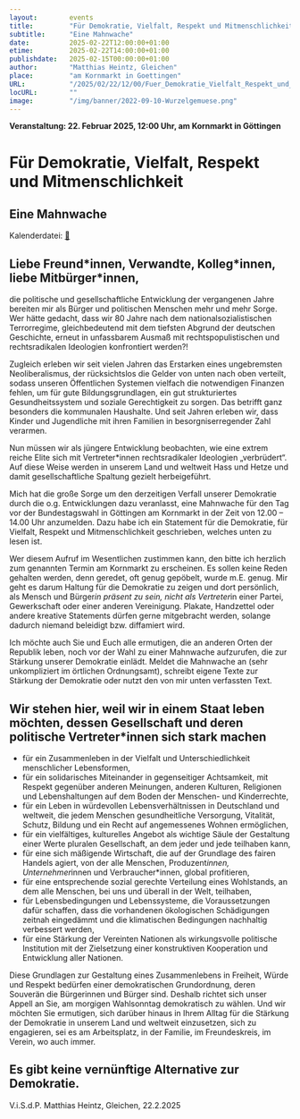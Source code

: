 ```yaml
---
layout:        events
title:         "Für Demokratie, Vielfalt, Respekt und Mitmenschlichkeit"
subtitle:      "Eine Mahnwache"
date:          2025-02-22T12:00:00+01:00
etime:         2025-02-22T14:00:00+01:00
publishdate:   2025-02-15T00:00:00+01:00
author:        "Matthias Heintz, Gleichen"
place:         "am Kornmarkt in Goettingen"
URL:           "/2025/02/22/12/00/Fuer_Demokratie_Vielfalt_Respekt_und_Mitmenschlichkeit"
locURL:        ""
image:         "/img/banner/2022-09-10-Wurzelgemuese.png"
---
```


**Veranstaltung: 22. Februar 2025, 12:00 Uhr, am Kornmarkt in Göttingen**

Für Demokratie, Vielfalt, Respekt und Mitmenschlichkeit
===========

Eine Mahnwache
-----------


Kalenderdatei: [📆](/ics/2025-02-22_12-00_fuer_demokratie_vielfalt_respekt_und_mitmenschlichkeit.ics)

## Liebe Freund\*innen, Verwandte, Kolleg\*innen, liebe Mitbürger\*innen,

die politische und gesellschaftliche Entwicklung der vergangenen Jahre bereiten mir als
Bürger und politischen Menschen mehr und mehr Sorge. Wer hätte gedacht, dass wir 80
Jahre nach dem nationalsozialistischen Terrorregime, gleichbedeutend mit dem tiefsten
Abgrund der deutschen Geschichte, erneut in unfassbarem Ausmaß mit
rechtspopulistischen und rechtsradikalen Ideologien konfrontiert werden?!

Zugleich erleben wir seit vielen Jahren das Erstarken eines ungebremsten Neoliberalismus,
der rücksichtslos die Gelder von unten nach oben verteilt, sodass unseren Öffentlichen
Systemen vielfach die notwendigen Finanzen fehlen, um für gute Bildungsgrundlagen, ein
gut strukturiertes Gesundheitssystem und soziale Gerechtigkeit zu sorgen. Das betrifft
ganz besonders die kommunalen Haushalte. Und seit Jahren erleben wir, dass Kinder und
Jugendliche mit ihren Familien in besorgniserregender Zahl verarmen.

Nun müssen wir als jüngere Entwicklung beobachten, wie eine extrem reiche Elite sich mit
Vertreter*innen rechtsradikaler Ideologien „verbrüdert“. Auf diese Weise werden in
unserem Land und weltweit Hass und Hetze und damit gesellschaftliche Spaltung gezielt
herbeigeführt.

Mich hat die große Sorge um den derzeitigen Verfall unserer Demokratie durch die o.g.
Entwicklungen dazu veranlasst, eine Mahnwache für den Tag vor der Bundestagswahl in
Göttingen am Kornmarkt in der Zeit von 12.00 – 14.00 Uhr anzumelden. Dazu habe ich ein
Statement für die Demokratie, für Vielfalt, Respekt und Mitmenschlichkeit geschrieben,
welches unten zu lesen ist. 

Wer diesem Aufruf im Wesentlichen zustimmen kann, den bitte
ich herzlich zum genannten Termin am Kornmarkt zu erscheinen. Es sollen keine Reden
gehalten werden, denn geredet, oft genug gepöbelt, wurde m.E. genug. Mir geht es darum
Haltung für die Demokratie zu zeigen und dort persönlich, als Mensch und Bürger*in
präsent zu sein, nicht als Vertreter*in einer Partei, Gewerkschaft oder einer anderen
Vereinigung. Plakate, Handzettel oder andere kreative Statements dürfen gerne
mitgebracht werden, solange dadurch niemand beleidigt bzw. diffamiert wird.

Ich möchte auch Sie und Euch alle ermutigen, die an anderen Orten der Republik leben,
noch vor der Wahl zu einer Mahnwache aufzurufen, die zur Stärkung unserer Demokratie
einlädt. Meldet die Mahnwache an (sehr unkompliziert im örtlichen Ordnungsamt), schreibt
eigene Texte zur Stärkung der Demokratie oder nutzt den von mir unten verfassten Text.

## Wir stehen hier, weil wir in einem Staat leben möchten, dessen Gesellschaft und deren politische Vertreter*innen sich stark machen
- für ein Zusammenleben in der Vielfalt und Unterschiedlichkeit menschlicher
Lebensformen,
- für ein solidarisches Miteinander in gegenseitiger Achtsamkeit, mit Respekt
gegenüber anderen Meinungen, anderen Kulturen, Religionen und
Lebenshaltungen auf dem Boden der Menschen- und Kinderrechte,
- für ein Leben in würdevollen Lebensverhältnissen in Deutschland und
weltweit, die jedem Menschen gesundheitliche Versorgung, Vitalität, Schutz,
Bildung und ein Recht auf angemessenes Wohnen ermöglichen,
- für ein vielfältiges, kulturelles Angebot als wichtige Säule der Gestaltung
einer Werte pluralen Gesellschaft, an dem jeder und jede teilhaben kann,
- für eine sich mäßigende Wirtschaft, die auf der Grundlage des fairen Handels
agiert, von der alle Menschen, Produzent*innen, Unternehmer*innen und
Verbraucher*innen, global profitieren,
- für eine entsprechende sozial gerechte Verteilung eines Wohlstands, an dem
alle Menschen, bei uns und überall in der Welt, teilhaben,
- für Lebensbedingungen und Lebenssysteme, die Voraussetzungen dafür
schaffen, dass die vorhandenen ökologischen Schädigungen zeitnah
eingedämmt und die klimatischen Bedingungen nachhaltig verbessert
werden,
- für eine Stärkung der Vereinten Nationen als wirkungsvolle politische
Institution mit der Zielsetzung einer konstruktiven Kooperation und
Entwicklung aller Nationen.

Diese Grundlagen zur Gestaltung eines Zusammenlebens in Freiheit, Würde und
Respekt bedürfen einer demokratischen Grundordnung, deren Souverän die
Bürgerinnen und Bürger sind. Deshalb richtet sich unser Appell an Sie, am morgigen
Wahlsonntag demokratisch zu wählen. Und wir möchten Sie ermutigen, sich
darüber hinaus in Ihrem Alltag für die Stärkung der Demokratie in unserem Land
und weltweit einzusetzen, sich zu engagieren, sei es am Arbeitsplatz, in der Familie,
im Freundeskreis, im Verein, wo auch immer.

## Es gibt keine vernünftige Alternative zur Demokratie.

V.i.S.d.P. Matthias Heintz, Gleichen, 22.2.2025
